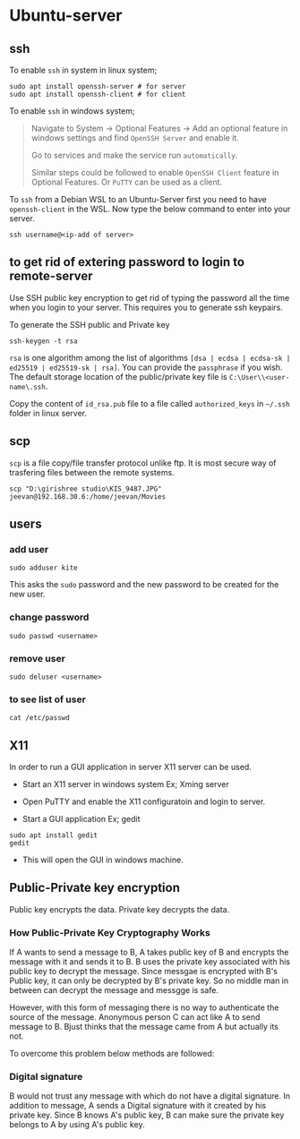 # Ubuntu-server

## ssh

To enable `ssh` in system in linux system;

```shell
sudo apt install openssh-server # for server
sudo apt install openssh-client # for client
```

To enable `ssh` in windows system;

> Navigate to System -> Optional Features -> Add an optional feature in windows settings and find `OpenSSH Server` and enable it.
> 
> Go to services and make the service run `automatically`.
> 
> Similar steps could be followed to enable `OpenSSH Client` feature in Optional Features. Or `PuTTY` can be used as a client.

To `ssh` from a Debian WSL to an Ubuntu-Server first you need to have `openssh-client` in the WSL. Now type the below command to enter into your server.

```shell
ssh username@<ip-add of server>
```

## to get rid of extering password to login to remote-server

Use SSH public key encryption to get rid of typing the password all the time when you login to your server. This requires you to generate ssh keypairs.

To generate the SSH public and Private key

```shell
ssh-keygen -t rsa
```

`rsa` is one algorithm among the list of algorithms `[dsa | ecdsa | ecdsa-sk | ed25519 | ed25519-sk | rsa]`. You can provide the `passphrase` if you wish. The default storage location of the public/private key file is `C:\User\\<user-name\.ssh`.

Copy the content of  `id_rsa.pub` file to a file called `authorized_keys` in `~/.ssh` folder in linux server.

## scp

`scp` is a file copy/file transfer protocol unlike ftp. It is most secure way of trasfering files between the remote systems.

```shell
scp "D:\girishree studio\KIS_9487.JPG" jeevan@192.168.30.6:/home/jeevan/Movies
```

## users

### add user

```shell
sudo adduser kite
```

This asks the `sudo` password and the new password to be created for the new user.

### change password

```shell
sudo passwd <username>
```

### remove user

```shell
sudo deluser <username>
```

### to see list of user

```shell
cat /etc/passwd
```

## X11

In order to run a GUI application in server X11 server can be used. 

- Start an X11 server in windows system Ex; Xming server

- Open PuTTY and enable the X11 configuratoin and login to server.

- Start a GUI application Ex; gedit



```shell
sudo apt install gedit
gedit
```

- This will open the GUI in windows machine.

## Public-Private key encryption

Public key encrypts the data. Private key decrypts the data.

### How Public-Private Key Cryptography Works

If A wants to send a message to B, A takes public key of B and encrypts the message with it and sends it to B. B uses the private key associated with his public key to decrypt the message. Since messgae is encrypted with B's Public key, it can only be decrypted by B's private key. So no middle man in between can decrypt the message and messgge is safe.

However, with this form of messaging there is no way to authenticate the source of the message. Anonymous person C can act like A to send message to B. Bjust thinks that the message came from A but actually its not.

To overcome this problem below methods are followed:

### Digital signature

B would not trust any message with which do not have a digital signature. In addition to message, A sends a Digital signature with it created by his private key. Since B knows A's public key, B can make sure the private key belongs to A by using A's public key. 
